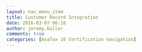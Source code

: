 ```yaml
---
layout: nav_menu_item
title: Customer Record Integration
date: 2016-03-07 06:18
author: jeremy.buller
comments: true
categories: [AvaTax 16 Certification navigation]
---
```


